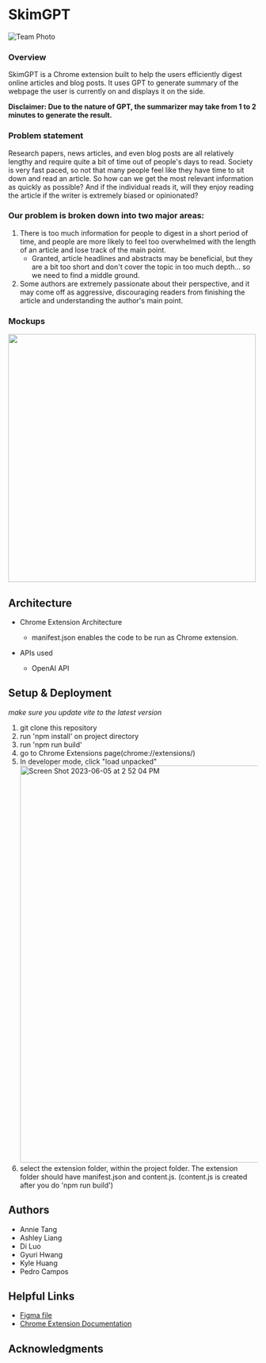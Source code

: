 # SkimGPT

![Team Photo](https://github.com/dartmouth-cs52-23s/project-skimgpt/assets/61445037/eca88b74-0bde-4dfe-ac96-430a6bc6e456) <br>

### Overview
SkimGPT is a Chrome extension built to help the users efficiently digest online articles and blog posts. It uses GPT to generate summary of the webpage the user is currently on and displays it on the side.

**Disclaimer: Due to the nature of GPT, the summarizer may take from 1 to 2 minutes to generate the result.**

### Problem statement

Research papers, news articles, and even blog posts are all relatively lengthy and require quite a bit of time out of people's days to read. Society is very fast paced, so not that many people feel like they have time to sit down and read an article. So how can we get the most relevant information as quickly as possible? And if the individual reads it, will they enjoy reading the article if the writer is extremely biased or opinionated?

### Our problem is broken down into two major areas:

1. There is too much information for people to digest in a short period of time, and people are more likely to feel too overwhelmed with the length of an article and lose track of the main point.
    * Granted, article headlines and abstracts may be beneficial, but they are a bit too short and don't cover the topic in too much depth... so we need to find a middle ground.
2. Some authors are extremely passionate about their perspective, and it may come off as aggressive, discouraging readers from finishing the article and understanding the author's main point.

### Mockups
<img src="https://hackmd.io/_uploads/HkkgYozr2.png" width="500" />


## Architecture

- Chrome Extension Architecture
    - manifest.json enables the code to be run as Chrome extension.

- APIs used
    - OpenAI API


## Setup & Deployment
*make sure you update vite to the latest version*
1. git clone this repository
2. run 'npm install' on project directory
3. run 'npm run build' 
4. go to Chrome Extensions page(chrome://extensions/)
5. In developer mode, click "load unpacked"
<img width="800" alt="Screen Shot 2023-06-05 at 2 52 04 PM" src="https://github.com/dartmouth-cs52-23s/project-skimgpt/assets/61445037/1348dcc8-6945-4ad2-9149-4c2b58342606"> <br>
7. select the extension folder, within the project folder. The extension folder should have manifest.json and content.js. (content.js is created after you do 'npm run build')


## Authors

- Annie Tang
- Ashley Liang
- Di Luo
- Gyuri Hwang
- Kyle Huang
- Pedro Campos

## Helpful Links
- [Figma file](https://www.figma.com/file/D2RiAV9YWDM20AmD7uoDOv/Mockups?type=design&node-id=3%3A2&t=VXWciuczTsUaGeep-1)
- [Chrome Extension Documentation](https://developer.chrome.com/docs/extensions/mv3/getstarted/)

## Acknowledgments
